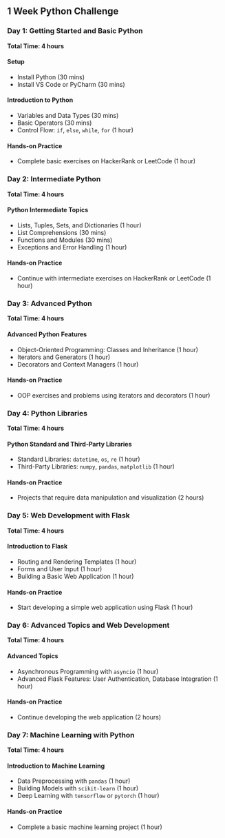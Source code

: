 ## 1 Week Python Challenge

### Day 1: Getting Started and Basic Python
**Total Time: 4 hours**

#### Setup 
- Install Python (30 mins)
- Install VS Code or PyCharm (30 mins)

#### Introduction to Python
- Variables and Data Types (30 mins)
- Basic Operators (30 mins)
- Control Flow: `if`, `else`, `while`, `for` (1 hour)

#### Hands-on Practice
- Complete basic exercises on HackerRank or LeetCode (1 hour)

### Day 2: Intermediate Python
**Total Time: 4 hours**

#### Python Intermediate Topics
- Lists, Tuples, Sets, and Dictionaries (1 hour)
- List Comprehensions (30 mins)
- Functions and Modules (30 mins)
- Exceptions and Error Handling (1 hour)

#### Hands-on Practice
- Continue with intermediate exercises on HackerRank or LeetCode (1 hour)

### Day 3: Advanced Python
**Total Time: 4 hours**

#### Advanced Python Features
- Object-Oriented Programming: Classes and Inheritance (1 hour)
- Iterators and Generators (1 hour)
- Decorators and Context Managers (1 hour)

#### Hands-on Practice
- OOP exercises and problems using iterators and decorators (1 hour)

### Day 4: Python Libraries
**Total Time: 4 hours**

#### Python Standard and Third-Party Libraries
- Standard Libraries: `datetime`, `os`, `re` (1 hour)
- Third-Party Libraries: `numpy`, `pandas`, `matplotlib` (1 hour)

#### Hands-on Practice
- Projects that require data manipulation and visualization (2 hours)

### Day 5: Web Development with Flask
**Total Time: 4 hours**

#### Introduction to Flask
- Routing and Rendering Templates (1 hour)
- Forms and User Input (1 hour)
- Building a Basic Web Application (1 hour)

#### Hands-on Practice
- Start developing a simple web application using Flask (1 hour)

### Day 6: Advanced Topics and Web Development
**Total Time: 4 hours**

#### Advanced Topics
- Asynchronous Programming with `asyncio` (1 hour)
- Advanced Flask Features: User Authentication, Database Integration (1 hour)

#### Hands-on Practice
- Continue developing the web application (2 hours)

### Day 7: Machine Learning with Python
**Total Time: 4 hours**

#### Introduction to Machine Learning
- Data Preprocessing with `pandas` (1 hour)
- Building Models with `scikit-learn` (1 hour)
- Deep Learning with `tensorflow` or `pytorch` (1 hour)

#### Hands-on Practice
- Complete a basic machine learning project (1 hour)
